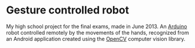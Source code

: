 
# Gesture controlled robot

My high school project for the final exams, made in June 2013. An [Arduino](https://www.arduino.cc) robot 
controlled remotely by the movements of the hands, recognized from an Android 
application created using the [OpenCV](http://opencv.org) computer vision library.
